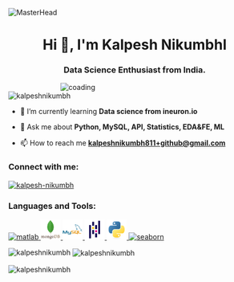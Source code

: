 ![MasterHead](https://media-exp1.licdn.com/dms/image/C4D12AQGD_su1k14bYA/article-cover_image-shrink_600_2000/0/1583217311227?e=2147483647&v=beta&t=s_7cvkGjyfNTp2x6mnsiPFUfbPhWyvnMIavE_na62bE)
<h1 align="center">Hi 👋, I'm Kalpesh Nikumbhl</h1>
<h3 align="center">Data Science Enthusiast from India.</h3>
<img align="right" alt="coading" width=400 src="https://cdn.dribbble.com/users/2131993/screenshots/4948736/thoughtworks-gif_dribbble.gif"> 

<p align="left"> <img src="https://komarev.com/ghpvc/?username=kalpeshnikumbh&label=Profile%20views&color=0e75b6&style=flat" alt="kalpeshnikumbh" /> </p>

- 🌱 I’m currently learning **Data science from ineuron.io**

- 💬 Ask me about **Python, MySQL, API, Statistics, EDA&FE, ML**

- 📫 How to reach me **kalpeshnikumbh811+github@gmail.com**

<h3 align="left">Connect with me:</h3>
<p align="left">
<a href="https://linkedin.com/in/kalpesh-nikumbh" target="blank"><img align="center" src="https://raw.githubusercontent.com/rahuldkjain/github-profile-readme-generator/master/src/images/icons/Social/linked-in-alt.svg" alt="kalpesh-nikumbh" height="30" width="40" /></a>
</p>

<h3 align="left">Languages and Tools:</h3>
<p align="left"> <a href="https://www.mathworks.com/" target="_blank" rel="noreferrer"> <img src="https://upload.wikimedia.org/wikipedia/commons/2/21/Matlab_Logo.png" alt="matlab" width="40" height="40"/> </a> <a href="https://www.mongodb.com/" target="_blank" rel="noreferrer"> <img src="https://raw.githubusercontent.com/devicons/devicon/master/icons/mongodb/mongodb-original-wordmark.svg" alt="mongodb" width="40" height="40"/> </a> <a href="https://www.mysql.com/" target="_blank" rel="noreferrer"> <img src="https://raw.githubusercontent.com/devicons/devicon/master/icons/mysql/mysql-original-wordmark.svg" alt="mysql" width="40" height="40"/> </a> <a href="https://pandas.pydata.org/" target="_blank" rel="noreferrer"> <img src="https://raw.githubusercontent.com/devicons/devicon/2ae2a900d2f041da66e950e4d48052658d850630/icons/pandas/pandas-original.svg" alt="pandas" width="40" height="40"/> </a> <a href="https://www.python.org" target="_blank" rel="noreferrer"> <img src="https://raw.githubusercontent.com/devicons/devicon/master/icons/python/python-original.svg" alt="python" width="40" height="40"/> </a> <a href="https://seaborn.pydata.org/" target="_blank" rel="noreferrer"> <img src="https://seaborn.pydata.org/_images/logo-mark-lightbg.svg" alt="seaborn" width="40" height="40"/> </a> </p>

<p><img align="left" src="https://github-readme-stats.vercel.app/api/top-langs?username=kalpeshnikumbh&show_icons=true&locale=en&layout=compact" alt="kalpeshnikumbh" /></p>

<p>&nbsp;<img align="center" src="https://github-readme-stats.vercel.app/api?username=kalpeshnikumbh&show_icons=true&locale=en" alt="kalpeshnikumbh" /></p>

<p><img align="center" src="https://github-readme-streak-stats.herokuapp.com/?user=kalpeshnikumbh&" alt="kalpeshnikumbh" /></p>

